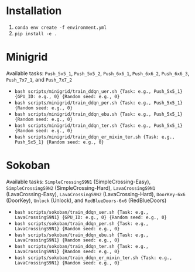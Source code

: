 # Installation
1. `conda env create -f environment.yml`
2. `pip install -e .`

# Minigrid
Available tasks: `Push_5x5_1`, `Push_5x5_2`, `Push_6x6_1`, `Push_6x6_2`, `Push_6x6_3`, `Push_7x7_1`, and `Push_7x7_2`
- `bash scripts/minigrid/train_ddqn_uer.sh {Task: e.g., Push_5x5_1} {GPU_ID: e.g., 0} {Random seed: e.g., 0}`
- `bash scripts/minigrid/train_ddqn_per.sh {Task: e.g., Push_5x5_1} {Random seed: e.g., 0}`
- `bash scripts/minigrid/train_ddqn_ebu.sh {Task: e.g., Push_5x5_1} {Random seed: e.g., 0}`
- `bash scripts/minigrid/train_ddqn_ter.sh {Task: e.g., Push_5x5_1} {Random seed: e.g., 0}`
- `bash scripts/minigrid/train_ddqn_er_mixin_ter.sh {Task: e.g., Push_5x5_1} {Random seed: e.g., 0}`

# Sokoban
Available tasks: `SimpleCrossingS9N1` (SimpleCrossing-Easy), `SimpleCrossingS9N2` (SimpleCrossing-Hard), `LavaCrossingS9N1` (LavaCrossing-Easy), `LavaCrossingS9N2` (LavaCrossing-Hard), `DoorKey-6x6` (DoorKey), `Unlock` (Unlock), and `RedBlueDoors-6x6` (RedBlueDoors)
- `bash scripts/sokoban/train_ddqn_uer.sh {Task: e.g., LavaCrossingS9N1} {GPU_ID: e.g., 0} {Random seed: e.g., 0}`
- `bash scripts/sokoban/train_ddqn_per.sh {Task: e.g., LavaCrossingS9N1} {Random seed: e.g., 0}`
- `bash scripts/sokoban/train_ddqn_ebu.sh {Task: e.g., LavaCrossingS9N1} {Random seed: e.g., 0}`
- `bash scripts/sokoban/train_ddqn_ter.sh {Task: e.g., LavaCrossingS9N1} {Random seed: e.g., 0}`
- `bash scripts/sokoban/train_ddqn_er_mixin_ter.sh {Task: e.g., LavaCrossingS9N1} {Random seed: e.g., 0}`
